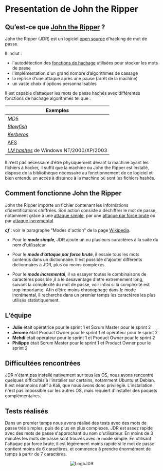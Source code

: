 # **Presentation de John the Ripper**

## Qu’est-ce que [John the Ripper](https://www.openwall.com/john/) ?

John the Ripper (JDR) est un logiciel [open source](https://www.redhat.com/fr/topics/open-source/what-is-open-source#:~:text=Un%20logiciel%20Open%20Source%20est,l'examen%20par%20les%20pairs.) d’hacking de mot de passe. 

Il inclut : 
- l'autodétection des [fonctions de hachage](https://fr.wikipedia.org/wiki/Fonction_de_hachage "Fonction de hachage") utilisées pour stocker les mots de passe
- l'implémentation d'un grand nombre d’algorithmes de cassage
- la reprise d'une attaque après une pause (arrêt de la machine)
- un vaste choix d'options personnalisables

Il est capable d’attaquer les mots de passe hachés avec différentes fonctions de hachage algorithmés tel que : 

| Exemples |
| ---------------- |
| [*MD5*](https://fr.wikipedia.org/wiki/MD5 "MD5") |
| [*Blowfish*](https://fr.wikipedia.org/wiki/Blowfish "Blowfish") | 
| [*Kerberos*](https://fr.wikipedia.org/wiki/Kerberos_\(protocole\) "Kerberos (protocole)") | 
| [AFS](https://fr.wikipedia.org/wiki/Andrew_File_System "Andrew File System") |  
| [*LM hashes*](https://fr.wikipedia.org/wiki/LM_hash "LM hash") de Windows NT/2000/XP/2003 |



Il n’est pas nécessaire d’être physiquement devant la machine ayant les fichiers à hacker, il suffit que la machine ou John the Ripper est installé, dispose de la bibliothèque nécessaire au fonctionnement de ce logiciel et bien entendu un accès à distance à la machine où sont les fichiers hashés.

## Comment fonctionne John the Ripper

John the Ripper importe un fichier contenant les informations d’identifications chiffrées.
Son action consiste à déchiffrer le mot de passe, notamment grâce à une [attaque simple](https://fr.wikipedia.org/wiki/John_the_Ripper#:~:text=John%20dispose%20de%20quatre%20modes,directement%20dans%20un%20des%20modes.), par une [attaque par force brute](https://fr.wikipedia.org/wiki/John_the_Ripper#:~:text=John%20dispose%20de%20quatre%20modes,directement%20dans%20un%20des%20modes.) ou par [attaque incremental](https://fr.wikipedia.org/wiki/John_the_Ripper#:~:text=John%20dispose%20de%20quatre%20modes,directement%20dans%20un%20des%20modes.).

***cf*** : voir le paragraphe "Modes d'action" de la page [Wikipedia](https://fr.wikipedia.org/wiki/John_the_Ripper#:~:text=John%20dispose%20de%20quatre%20modes,directement%20dans%20un%20des%20modes.).

- Pour le ***mode simple***, JDR ajoute un ou plusieurs caractères à la suite du nom d'utilisateur
  
- Pour le ***mode d'attaque par force brute***, il essaie tous les mots contenus dans un dictionnaire. Il est possible d'ajouter différents dictionnaires à JDR, plus ou moins complexes.
  
- Pour le ***mode incremental***, il va essayer toutes le combinaisons de caractères possible ,il a le desaventage d'etre extremement long, suivant la complexité du mot de passe, voir infini si la complexité est trop importante. Afin d’être moins chronophage dans le mode incrémental, il recherche dans un premier temps les caractères les plus utilisés statistiquement.

## L'équipe

- **Julie** était opératrice pour le sprint 1 et Scrum Master pour le sprint 2
- **Jerome** était Product Owner pour le sprint 1 et opérateur pour le sprint 2
- **Mehdi** était opérateur pour le sprint 1 et Product Owner pour le sprint 2
- **Philippe** était Scrum Master pour le sprint 1 et Product Owner pour le sprint 2

## Difficultées rencontrées

JDR n'étant pas installé nativement sur tous les OS, nous avons rencontré quelques difficultés à l'installer sur certains, notamment Ubuntu et Debian.
Il est néanmoins natif à Kali, que nous avons donc privilégié.
L'installation n'est pas impossible sur les autres OS, mais requiert d'installer des paquets complémentaires.

## Tests réalisés

Dans un premier temps nous avons réalisé des tests avec des mots de passe très simples, puis de plus en plus complexes.
JDR est assez rapide avec des mots de passe s'approchant du nom d'utilisateur. En moins de 3 minutes les mots de passe sont trouvés avec le mode simple.
En utilisant l'attaque par force brute, il est légèrement moins rapide si le mot de passe contient moins de 6 caractères, et commence à prendre énormément de temps à partir de 7 caractères.

<p align="center">
  <img src="[https://github.com/WildCodeSchool/tssr-2405-p1-g1-Jhon/blob/main/images/LogoJDR.png)" alt="LogoJDR"/>
</p>
